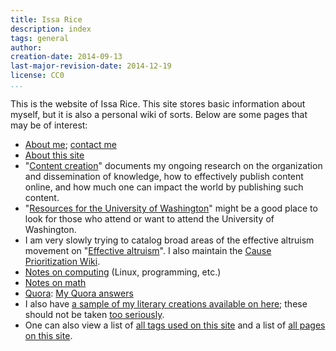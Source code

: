 ```yaml
---
title: Issa Rice
description: index
tags: general
author: 
creation-date: 2014-09-13
last-major-revision-date: 2014-12-19
license: CC0
...
```


This is the website of Issa Rice.
This site stores basic information about myself, but it is also a personal wiki of sorts.
Below are some pages that may be of interest:

- [About me](); [contact me](./about-me#contact)
- [About this site](./about-the-site)
- "[Content creation]()" documents my ongoing research on the organization and dissemination of knowledge, how to effectively publish content online, and how much one can impact the world by publishing such content.
- "[Resources for the University of Washington]()" might be a good place to look for those who attend or want to attend the University of Washington.
- I am very slowly trying to catalog broad areas of the effective altruism movement on "[Effective altruism]()".
I also maintain the [Cause Prioritization Wiki](http://causeprioritization.org).
- [Notes on computing](./tags/computing) (Linux, programming, etc.)
- [Notes on math](./tags/math)
- [Quora](): [My Quora answers]()
- I also have [a sample of my literary creations available on here](./tags/literary); these should not be taken [too seriously](http://www.gwern.net/Mistakes#fiction).
- One can also view a list of [all tags used on this site](./tags/index) and a list of [all pages on this site](./all).

